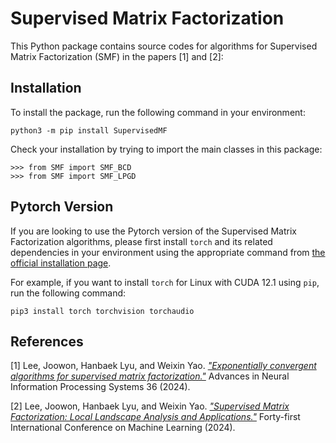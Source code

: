 # Supervised Matrix Factorization

This Python package contains source codes for algorithms for Supervised Matrix Factorization (SMF) in the papers [1] and [2]: 

## Installation

To install the package, run the following command in your environment:

```
python3 -m pip install SupervisedMF
```

Check your installation by trying to import the main classes in this package:

```
>>> from SMF import SMF_BCD
>>> from SMF import SMF_LPGD
```

## Pytorch Version

If you are looking to use the Pytorch version of the Supervised Matrix Factorization algorithms, please first install `torch` and its related dependencies in your environment using the appropriate command from [the official installation page](https://pytorch.org/get-started/locally/). 

For example, if you want to install `torch` for Linux with CUDA 12.1 using `pip`, run the following command:

```
pip3 install torch torchvision torchaudio
```

## References

[1] Lee, Joowon, Hanbaek Lyu, and Weixin Yao. [*"Exponentially convergent algorithms for supervised matrix factorization."*](https://papers.nips.cc/paper_files/paper/2023/hash/f2c80b3c9cf8102d38c4b21af25d9740-Abstract-Conference.html) Advances in Neural Information Processing Systems 36 (2024).

[2] Lee, Joowon, Hanbaek Lyu, and Weixin Yao. [*"Supervised Matrix Factorization: Local Landscape Analysis and Applications."*](https://proceedings.mlr.press/v235/lee24p.html) Forty-first International Conference on Machine Learning (2024).